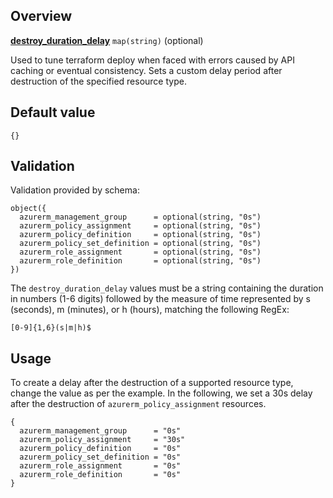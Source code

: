 <!-- markdownlint-disable first-line-h1 -->
## Overview

[**destroy_duration_delay**](#overview) `map(string)` (optional)

Used to tune terraform deploy when faced with errors caused by API caching or eventual consistency. Sets a custom delay period after destruction of the specified resource type.

## Default value

```hcl
{}
```

## Validation

Validation provided by schema:

```hcl
object({
  azurerm_management_group      = optional(string, "0s")
  azurerm_policy_assignment     = optional(string, "0s")
  azurerm_policy_definition     = optional(string, "0s")
  azurerm_policy_set_definition = optional(string, "0s")
  azurerm_role_assignment       = optional(string, "0s")
  azurerm_role_definition       = optional(string, "0s")
})
```

The `destroy_duration_delay` values must be a string containing the duration in numbers (1-6 digits) followed by the measure of time represented by s (seconds), m (minutes), or h (hours), matching the following RegEx:

`[0-9]{1,6}(s|m|h)$`

## Usage

To create a delay after the destruction of a supported resource type, change the value as per the example.
In the following, we set a 30s delay after the destruction of `azurerm_policy_assignment` resources.

```hcl
{
  azurerm_management_group      = "0s"
  azurerm_policy_assignment     = "30s"
  azurerm_policy_definition     = "0s"
  azurerm_policy_set_definition = "0s"
  azurerm_role_assignment       = "0s"
  azurerm_role_definition       = "0s"
}
```

[//]: # "************************"
[//]: # "INSERT LINK LABELS BELOW"
[//]: # "************************"
